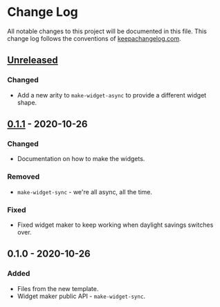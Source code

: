 # Change Log
All notable changes to this project will be documented in this file. This change log follows the conventions of [keepachangelog.com](http://keepachangelog.com/).

## [Unreleased]
### Changed
- Add a new arity to `make-widget-async` to provide a different widget shape.

## [0.1.1] - 2020-10-26
### Changed
- Documentation on how to make the widgets.

### Removed
- `make-widget-sync` - we're all async, all the time.

### Fixed
- Fixed widget maker to keep working when daylight savings switches over.

## 0.1.0 - 2020-10-26
### Added
- Files from the new template.
- Widget maker public API - `make-widget-sync`.

[Unreleased]: https://github.com/your-name/personal-web-app/compare/0.1.1...HEAD
[0.1.1]: https://github.com/your-name/personal-web-app/compare/0.1.0...0.1.1
